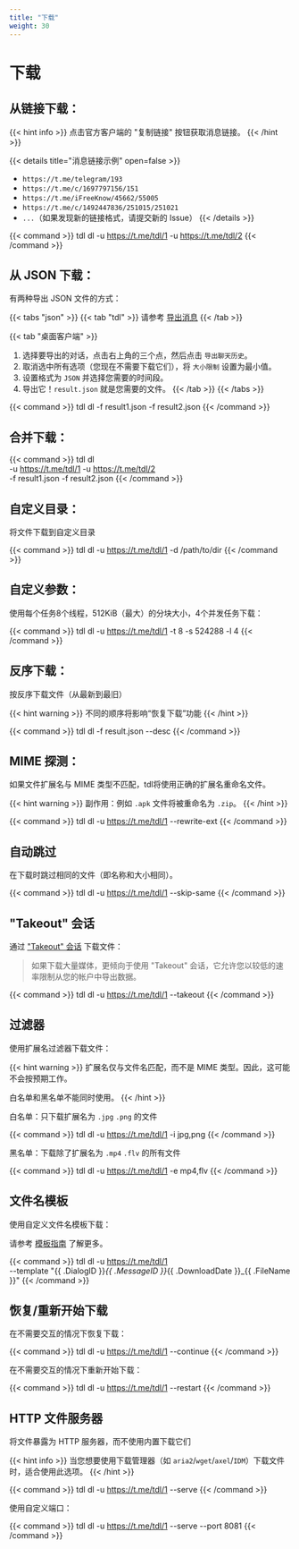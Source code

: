 ```yaml
---
title: "下载"
weight: 30
---
```


# 下载

## 从链接下载：

{{< hint info >}}
点击官方客户端的 "复制链接" 按钮获取消息链接。
{{< /hint >}}

{{< details title="消息链接示例" open=false >}}

- `https://t.me/telegram/193`
- `https://t.me/c/1697797156/151`
- `https://t.me/iFreeKnow/45662/55005`
- `https://t.me/c/1492447836/251015/251021`
- `...`（如果发现新的链接格式，请提交新的 Issue）
  {{< /details >}}

{{< command >}}
tdl dl -u https://t.me/tdl/1 -u https://t.me/tdl/2
{{< /command >}}

## 从 JSON 下载：

有两种导出 JSON 文件的方式：

{{< tabs "json" >}}
{{< tab "tdl" >}}
请参考 [导出消息](/zh/guide/tools/export-messages)
{{< /tab >}}

{{< tab "桌面客户端" >}}

1. 选择要导出的对话，点击右上角的三个点，然后点击 `导出聊天历史`。
2. 取消选中所有选项（您现在不需要下载它们），将 `大小限制` 设置为最小值。
3. 设置格式为 `JSON` 并选择您需要的时间段。
4. 导出它！`result.json` 就是您需要的文件。
   {{< /tab >}}
   {{< /tabs >}}

{{< command >}}
tdl dl -f result1.json -f result2.json
{{< /command >}}

## 合并下载：

{{< command >}}
tdl dl \
-u https://t.me/tdl/1 -u https://t.me/tdl/2 \
-f result1.json -f result2.json
{{< /command >}}

## 自定义目录：

将文件下载到自定义目录

{{< command >}}
tdl dl -u https://t.me/tdl/1 -d /path/to/dir
{{< /command >}}

## 自定义参数：

使用每个任务8个线程，512KiB（最大）的分块大小，4个并发任务下载：

{{< command >}}
tdl dl -u https://t.me/tdl/1 -t 8 -s 524288 -l 4
{{< /command >}}

## 反序下载：

按反序下载文件（从最新到最旧）

{{< hint warning >}}
不同的顺序将影响“恢复下载”功能
{{< /hint >}}

{{< command >}}
tdl dl -f result.json --desc
{{< /command >}}

## MIME 探测：

如果文件扩展名与 MIME 类型不匹配，tdl将使用正确的扩展名重命名文件。

{{< hint warning >}}
副作用：例如 `.apk` 文件将被重命名为 `.zip`。
{{< /hint >}}

{{< command >}}
tdl dl -u https://t.me/tdl/1 --rewrite-ext
{{< /command >}}

## 自动跳过

在下载时跳过相同的文件（即名称和大小相同）。

{{< command >}}
tdl dl -u https://t.me/tdl/1 --skip-same
{{< /command >}}

## "Takeout" 会话

通过 ["Takeout" 会话](https://arabic-telethon.readthedocs.io/en/stable/extra/examples/telegram-client.html#exporting-messages) 下载文件：

> 如果下载大量媒体，更倾向于使用 "Takeout" 会话，它允许您以较低的速率限制从您的帐户中导出数据。

{{< command >}}
tdl dl -u https://t.me/tdl/1 --takeout
{{< /command >}}

## 过滤器

使用扩展名过滤器下载文件：

{{< hint warning >}}
扩展名仅与文件名匹配，而不是 MIME 类型。因此，这可能不会按预期工作。

白名单和黑名单不能同时使用。
{{< /hint >}}

白名单：只下载扩展名为 `.jpg` `.png` 的文件

{{< command >}}
tdl dl -u https://t.me/tdl/1 -i jpg,png
{{< /command >}}

黑名单：下载除了扩展名为 `.mp4` `.flv` 的所有文件

{{< command >}}
tdl dl -u https://t.me/tdl/1 -e mp4,flv
{{< /command >}}

## 文件名模板

使用自定义文件名模板下载：

请参考 [模板指南](/zh/guide/template) 了解更多。

{{< command >}}
tdl dl -u https://t.me/tdl/1 \
--template "{{ .DialogID }}_{{ .MessageID }}_{{ .DownloadDate }}_{{ .FileName }}"
{{< /command >}}

## 恢复/重新开始下载

在不需要交互的情况下恢复下载：

{{< command >}}
tdl dl -u https://t.me/tdl/1 --continue
{{< /command >}}

在不需要交互的情况下重新开始下载：

{{< command >}}
tdl dl -u https://t.me/tdl/1 --restart
{{< /command >}}

## HTTP 文件服务器

将文件暴露为 HTTP 服务器，而不使用内置下载它们

{{< hint info >}}
当您想要使用下载管理器（如 `aria2`/`wget`/`axel`/`IDM`）下载文件时，适合使用此选项。
{{< /hint >}}

{{< command >}}
tdl dl -u https://t.me/tdl/1 --serve
{{< /command >}}

使用自定义端口：

{{< command >}}
tdl dl -u https://t.me/tdl/1 --serve --port 8081
{{< /command >}}
